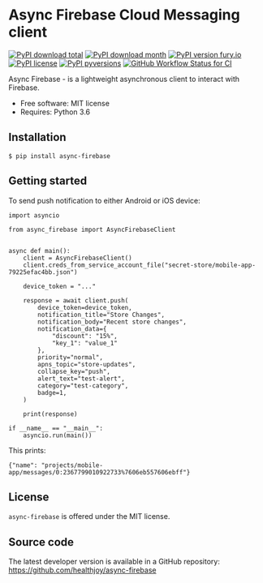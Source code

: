 # Async Firebase Cloud Messaging client

[![PyPI download total](https://img.shields.io/pypi/dt/async-firebase.svg)](https://pypi.python.org/pypi/async-firebase/)
[![PyPI download month](https://img.shields.io/pypi/dm/async-firebase.svg)](https://pypi.python.org/pypi/async-firebase/)
[![PyPI version fury.io](https://badge.fury.io/py/async-firebase.svg)](https://pypi.python.org/pypi/async-firebase/)
[![PyPI license](https://img.shields.io/pypi/l/async-firebase.svg)](https://pypi.python.org/pypi/async-firebase/)
[![PyPI pyversions](https://img.shields.io/pypi/pyversions/async-firebase.svg)](https://pypi.python.org/pypi/async-firebase/)
[![GitHub Workflow Status for CI](https://img.shields.io/github/workflow/status/healthjoy/async-firebase/CI?label=CI&logo=github)](https://github.com/healthjoy/async-firebase/actions?query=workflow%3ACI)

Async Firebase - is a lightweight asynchronous client to interact with Firebase.

* Free software: MIT license
* Requires: Python 3.6


## Installation
```shell script
$ pip install async-firebase
```

## Getting started
To send push notification to either Android or iOS device:
```python3
import asyncio

from async_firebase import AsyncFirebaseClient


async def main():
    client = AsyncFirebaseClient()
    client.creds_from_service_account_file("secret-store/mobile-app-79225efac4bb.json")

    device_token = "..."

    response = await client.push(
        device_token=device_token,
        notification_title="Store Changes",
        notification_body="Recent store changes",
        notification_data={
            "discount": "15%",
            "key_1": "value_1"
        },
        priority="normal",
        apns_topic="store-updates",
        collapse_key="push",
        alert_text="test-alert",
        category="test-category",
        badge=1,
    )

    print(response)

if __name__ == "__main__":
    asyncio.run(main())
```

This prints:
```shell script
{"name": "projects/mobile-app/messages/0:2367799010922733%7606eb557606ebff"}
```

## License

``async-firebase`` is offered under the MIT license.

## Source code

The latest developer version is available in a GitHub repository:
https://github.com/healthjoy/async-firebase
